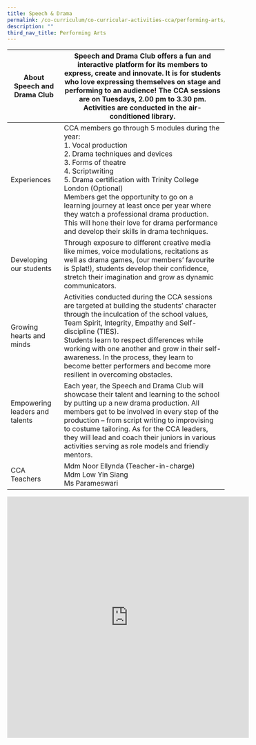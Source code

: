 ```yaml
---
title: Speech & Drama
permalink: /co-curriculum/co-curricular-activities-cca/performing-arts/speech-n-drama/
description: ""
third_nav_title: Performing Arts
---
```

<table class="tg">
<thead>
  <tr>
    <th class="tg-dafn">About Speech and Drama Club</th>
    <th class="tg-u05r">Speech and Drama Club offers a fun and interactive platform for its members to express, create and innovate. It is for students who love expressing themselves on stage and performing to an audience! The CCA sessions are on Tuesdays, 2.00 pm to 3.30 pm. Activities are conducted in the air-conditioned library. </th>
  </tr>
</thead>
<tbody>
  <tr>
    <td class="tg-dafn">Experiences</td>
    <td class="tg-u05r">CCA members go through 5 modules during the year:<br>1.       Vocal production<br>2.       Drama techniques and devices<br>3.       Forms of theatre<br>4.       Scriptwriting<br>5.       Drama certification with Trinity College London (Optional) <br>Members get the opportunity to go on a learning journey at least once per year where they watch a professional drama production. This will hone their love for drama performance and develop their skills in drama techniques.</td>
  </tr>
  <tr>
    <td class="tg-dafn">Developing our students</td>
    <td class="tg-u05r">Through exposure to different creative media like mimes, voice modulations, recitations as well as drama games, (our members’ favourite is Splat!), students develop their confidence, stretch their imagination and grow as dynamic communicators. </td>
  </tr>
  <tr>
    <td class="tg-dafn">Growing hearts and minds</td>
    <td class="tg-u05r">Activities conducted during the CCA sessions are targeted at building the students’ character through the inculcation of the school values, Team Spirit, Integrity, Empathy and Self-discipline (TIES). <br>Students learn to respect differences while working with one another and grow in their self-awareness. In the process, they learn to become better performers and become more resilient in overcoming obstacles. </td>
  </tr>
  <tr>
    <td class="tg-dafn">Empowering leaders and talents<br><br><br></td>
    <td class="tg-u05r">Each year, the Speech and Drama Club will showcase their talent and learning to the school by putting up a new drama production. All members get to be involved in every step of the production – from script writing to improvising to costume tailoring. As for the CCA leaders, they will lead and coach their juniors in various activities serving as role models and friendly mentors. </td>
  </tr>
  <tr>
    <td class="tg-hwm7">CCA Teachers</td>
    <td class="tg-u05r">Mdm Noor Ellynda  (Teacher-in-charge)<br>Mdm Low Yin Siang<br>Ms Parameswari</td>
  </tr>
</tbody>
</table>
<iframe allowfullscreen="true" height="560" width="560" frameborder="0" src="https://docs.google.com/presentation/d/e/2PACX-1vQqbUgUng39X7XOC7v9lZ_5astEA2jpHlbGkfWyjZ2o-gd6WEaTDHbRARtl1PR8Z4YFwR4VvpK7LZVL/embed?start=true&amp;loop=true&amp;delayms=3000"></iframe>